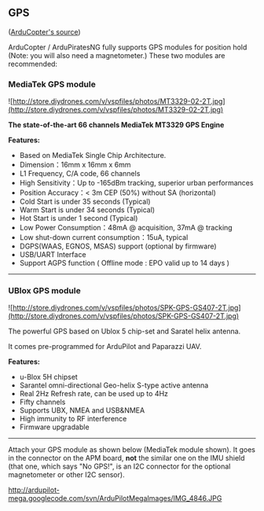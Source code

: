 ## GPS ##

([ArduCopter's source](http://code.google.com/p/arducopter/wiki/Quad_GPS))

ArduCopter / ArduPiratesNG fully supports GPS modules for position hold (Note: you will also need a magnetometer.) These two modules are recommended:

### MediaTek GPS module ###

![http://store.diydrones.com/v/vspfiles/photos/MT3329-02-2T.jpg](http://store.diydrones.com/v/vspfiles/photos/MT3329-02-2T.jpg)

**The state-of-the-art 66 channels MediaTek MT3329 GPS Engine**

**Features:**

  * Based on MediaTek Single Chip Architecture.
  * Dimension：16mm x 16mm x 6mm
  * L1 Frequency, C/A code, 66 channels
  * High Sensitivity：Up to -165dBm tracking, superior urban performances
  * Position Accuracy：< 3m CEP (50%) without SA (horizontal)
  * Cold Start is under 35 seconds (Typical)
  * Warm Start is under 34 seconds (Typical)
  * Hot Start is under 1 second (Typical)
  * Low Power Consumption：48mA @ acquisition, 37mA @ tracking
  * Low shut-down current consumption：15uA, typical
  * DGPS(WAAS, EGNOS, MSAS) support (optional by firmware)
  * USB/UART Interface
  * Support AGPS function ( Offline mode : EPO valid up to 14 days )


---


### UBlox GPS module ###

![http://store.diydrones.com/v/vspfiles/photos/SPK-GPS-GS407-2T.jpg](http://store.diydrones.com/v/vspfiles/photos/SPK-GPS-GS407-2T.jpg)

The powerful GPS based on Ublox 5 chip-set and Saratel helix antenna.

It comes pre-programmed for ArduPilot and Paparazzi UAV.

**Features:**

  * u-Blox 5H chipset
  * Sarantel omni-directional Geo-helix S-type active antenna
  * Real 2Hz Refresh rate, can be used up to 4Hz
  * Fifty channels
  * Supports UBX, NMEA and USB&NMEA
  * High immunity to RF interference
  * Firmware upgradable


---


Attach your GPS module as shown below (MediaTek module shown). It goes in the connector on the APM board, **not** the similar one on the IMU shield (that one, which says "No GPS!", is an I2C connector for the optional magnetometer or other I2C sensor).

http://ardupilot-mega.googlecode.com/svn/ArduPilotMegaImages/IMG_4846.JPG